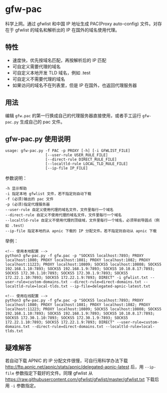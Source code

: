 # gfw-pac

科学上网。通过 gfwlist 和中国 IP 地址生成 PAC(Proxy auto-config) 文件。对存在于 gfwlist 的域名和解析出的 IP 在国外的域名使用代理。

## 特性
* 速度快，优先按域名匹配，再按解析后的 IP 匹配
* 可自定义需要代理的域名
* 可自定义本地开发 TLD 域名，例如 .test
* 可自定义不需要代理的域名
* 如果访问的域名不在列表里，但是 IP 在国外，也返回代理服务器

## 用法

编辑 `gfw.pac` 的第一行换成自己的代理服务器直接使用，或者手工运行 `gfw-pac.py` 生成自己的 pac 文件。

## gfw-pac.py 使用说明

    usage: gfw-pac.py -f PAC -p PROXY [-h] [-i GFWLIST_FILE]
                      [--user-rule USER_RULE_FILE]
                      [--direct-rule DIRECT_RULE_FILE]
                      [--localtld-rule LOCAL_TLD_RULE_FILE]
                      [--ip-file IP_FILE]

参数说明：

    -h 显示帮助
    -i 指定本地 gfwlist 文件，若不指定则自动下载
    -f (必须)输出的 pac 文件
    -p (必须)指定代理服务器
    --user-rule 自定义使用代理的域名文件，文件里每行一个域名
    --direct-rule 自定义不使用代理的域名文件，文件里每行一个域名
    --localtld-rule 自定义不使用代理的顶级域，文件里每行一个域名，必须带前导圆点（例如 .test）
    --ip-file 指定本地的从 apnic 下载的 IP 分配文件。若不指定则自动从 apnic 下载

举例：

```
<!-- 使用本地配置 -->
python3 gfw-pac.py -f gfw.pac -p "SOCKS5 localhost:7893; PROXY localhost:1080; PROXY localhost:1081; PROXY localhost:1082; PROXY localhost:11223; PROXY localhost:10809; SOCKS5 localhost:10808; SOCKS5 192.168.1.10:7893; SOCKS5 192.168.1.9:7893; SOCKS5 10.10.8.17:7893; SOCKS5 172.30.1.10:7893; SOCKS5 172.30.1.9:7893; SOCKS5 172.22.1.10:7893; SOCKS5 172.22.1.9:7893; DIRECT" -i gfwlist.txt --user-rule=custom-domains.txt --direct-rule=direct-domains.txt --localtld-rule=local-tlds.txt --ip-file=delegated-apnic-latest.txt

<!-- 使用在线配置 -->
python3 gfw-pac.py -f gfw.pac -p "SOCKS5 localhost:7893; PROXY localhost:1080; PROXY localhost:1081; PROXY localhost:1082; PROXY localhost:11223; PROXY localhost:10809; SOCKS5 localhost:10808; SOCKS5 192.168.1.10:7893; SOCKS5 192.168.1.9:7893; SOCKS5 10.10.8.17:7893; SOCKS5 172.30.1.10:7893; SOCKS5 172.30.1.9:7893; SOCKS5 172.22.1.10:7893; SOCKS5 172.22.1.9:7893; DIRECT" --user-rule=custom-domains.txt --direct-rule=direct-domains.txt --localtld-rule=local-tlds.txt
```

## 疑难解答

若自动下载 APNIC 的 IP 分配文件很慢，可自行用科学办法下载 <http://ftp.apnic.net/apnic/stats/apnic/delegated-apnic-latest> 后，用 `--ip-file` 参数指定下载好的文件。同理 gfwlist 从 <https://raw.githubusercontent.com/gfwlist/gfwlist/master/gfwlist.txt> 下载后用 `-i` 参数指定。